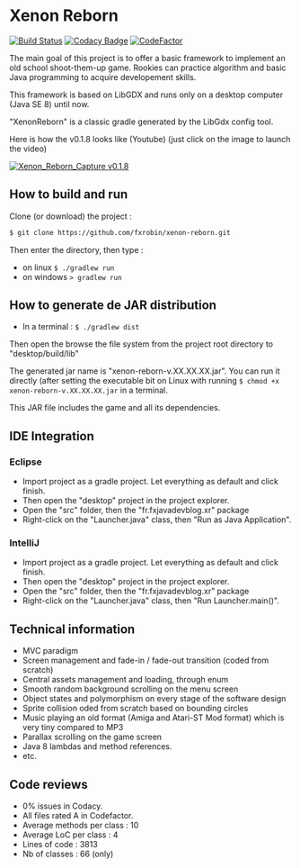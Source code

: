 # Xenon Reborn

[![Build Status](https://travis-ci.org/fxrobin/XenonReborn.svg?branch=master)](https://travis-ci.org/fxrobin/XenonReborn)
[![Codacy Badge](https://app.codacy.com/project/badge/Grade/b8ebef973ed84f11966ddea4d17b5b98)](https://www.codacy.com/manual/fxrobin/XenonReborn/dashboard?utm_source=github.com&amp;utm_medium=referral&amp;utm_content=fxrobin/XenonReborn&amp;utm_campaign=Badge_Grade)
[![CodeFactor](https://www.codefactor.io/repository/github/fxrobin/xenonreborn/badge)](https://www.codefactor.io/repository/github/fxrobin/xenonreborn)

The main goal of this project is to offer a basic framework to implement an old school shoot-them-up game. 
Rookies can practice algorithm and basic Java programming to acquire developement skills.

This framework is based on LibGDX and runs only on a desktop computer (Java SE 8) until now.

"XenonReborn" is a classic gradle generated by the LibGdx config tool.

Here is how the v0.1.8 looks like (Youtube) (just click on the image to launch the video)

[![Xenon_Reborn_Capture v0.1.8](http://img.youtube.com/vi/ki39sbk4VKc/0.jpg)](https://youtu.be/ki39sbk4VKc)

## How to build and run

Clone (or download) the project :

```bash
$ git clone https://github.com/fxrobin/xenon-reborn.git
```

Then enter the directory, then type :

- on linux `$ ./gradlew run`
- on windows `> gradlew run`

## How to generate de JAR distribution

- In a terminal : `$ ./gradlew dist`

Then open the browse the file system from the project root directory to "desktop/build/lib"

The generated jar name is "xenon-reborn-v.XX.XX.XX.jar". You can run it directly (after setting the executable bit on Linux with running `$ chmod +x xenon-reborn-v.XX.XX.XX.jar` in a terminal.

This JAR file includes the game and all its dependencies.

## IDE Integration

### Eclipse

- Import project as a gradle project. Let everything as default and click finish.
- Then open the "desktop" project in the project explorer.
- Open the "src" folder, then the "fr.fxjavadevblog.xr" package
- Right-click on the "Launcher.java" class, then "Run as Java Application".

### IntelliJ

- Import project as a gradle project. Let everything as default and click finish.
- Then open the "desktop" project in the project explorer.
- Open the "src" folder, then the "fr.fxjavadevblog.xr" package
- Right-click on the "Launcher.java" class, then "Run Launcher.main()".

## Technical information

- MVC paradigm
- Screen management and fade-in / fade-out transition (coded from scratch)
- Central assets management and loading, through enum
- Smooth random background scrolling on the menu screen
- Object states and polymorphism on every stage of the software design
- Sprite collision oded from scratch based on bounding circles
- Music playing an old format (Amiga and Atari-ST Mod format) which is very tiny compared to MP3
- Parallax scrolling on the game screen
- Java 8 lambdas and method references.
- etc.

## Code reviews

- 0% issues in Codacy.
- All files rated A in Codefactor.
- Average methods per class : 10
- Average LoC per class : 4
- Lines of code : 3813
- Nb of classes : 66 (only)
